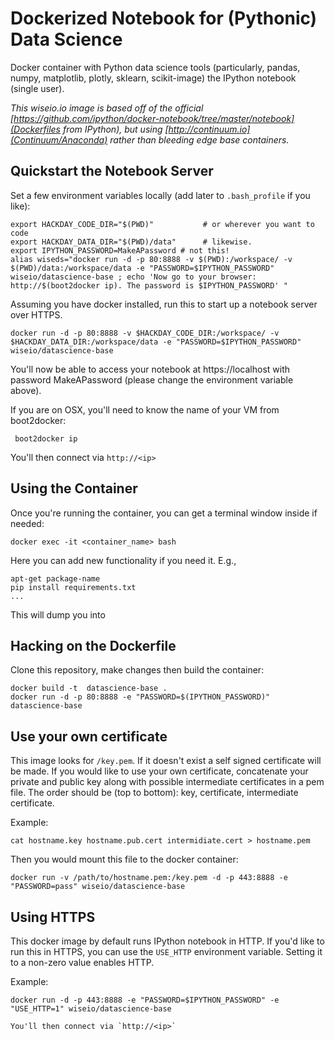 Dockerized Notebook for (Pythonic) Data Science
======================

Docker container with Python data science tools (particularly, pandas, numpy, matplotlib, plotly, sklearn, scikit-image) the IPython notebook (single user).

*This wiseio.io image is based off of the official [https://github.com/ipython/docker-notebook/tree/master/notebook](Dockerfiles from IPython), but using [http://continuum.io](Continuum/Anaconda) rather than bleeding edge base containers.*

## Quickstart the Notebook Server

Set a few environment variables locally (add later to `.bash_profile` if you like):

```
export HACKDAY_CODE_DIR="$(PWD)"           # or wherever you want to code
export HACKDAY_DATA_DIR="$(PWD)/data"      # likewise.
export IPYTHON_PASSWORD=MakeAPassword # not this!
alias wiseds="docker run -d -p 80:8888 -v $(PWD):/workspace/ -v $(PWD)/data:/workspace/data -e "PASSWORD=$IPYTHON_PASSWORD" wiseio/datascience-base ; echo 'Now go to your browser: http://$(boot2docker ip). The password is $IPYTHON_PASSWORD' "
```

Assuming you have docker installed, run this to start up a notebook server over HTTPS.

```
docker run -d -p 80:8888 -v $HACKDAY_CODE_DIR:/workspace/ -v $HACKDAY_DATA_DIR:/workspace/data -e "PASSWORD=$IPYTHON_PASSWORD" wiseio/datascience-base
```

You'll now be able to access your notebook at https://localhost with password MakeAPassword (please change the environment variable above).

If you are on OSX, you'll need to know the name of your VM from boot2docker:

```
 boot2docker ip
```

You'll then connect via `http://<ip>`

## Using the Container ##

Once you're running the container, you can get a terminal window inside if needed:

```
docker exec -it <container_name> bash
```

Here you can add new functionality if you need it. E.g.,

```
apt-get package-name
pip install requirements.txt
...
```

This will dump you into 

## Hacking on the Dockerfile

Clone this repository, make changes then build the container:

```
docker build -t  datascience-base .
docker run -d -p 80:8888 -e "PASSWORD=$(IPYTHON_PASSWORD)" datascience-base
```



## Use your own certificate
This image looks for `/key.pem`. If it doesn't exist a self signed certificate will be made. If you would like to use your own certificate, concatenate your private and public key along with possible intermediate certificates in a pem file. The order should be (top to bottom): key, certificate, intermediate certificate.

Example:

```
cat hostname.key hostname.pub.cert intermidiate.cert > hostname.pem
```

Then you would mount this file to the docker container:

```
docker run -v /path/to/hostname.pem:/key.pem -d -p 443:8888 -e "PASSWORD=pass" wiseio/datascience-base
```

## Using HTTPS
This docker image by default runs IPython notebook in HTTP.  If you'd like to run this in HTTPS,
you can use the `USE_HTTP` environment variable.  Setting it to a non-zero value enables HTTP.

Example:

```
docker run -d -p 443:8888 -e "PASSWORD=$IPYTHON_PASSWORD" -e "USE_HTTP=1" wiseio/datascience-base

You'll then connect via `http://<ip>`
```